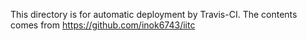 This directory is for automatic deployment by Travis-CI.
The contents comes from https://github.com/inok6743/iitc
